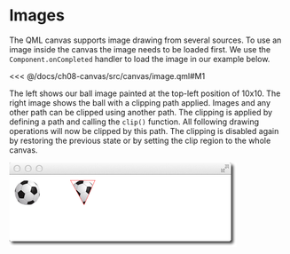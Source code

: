 # Images

The QML canvas supports image drawing from several sources. To use an image inside the canvas the image needs to be loaded first. We use the `Component.onCompleted` handler to load the image in our example below.

<<< @/docs/ch08-canvas/src/canvas/image.qml#M1

The left shows our ball image painted at the top-left position of 10x10. The right image shows the ball with a clipping path applied. Images and any other path can be clipped using another path. The clipping is applied by defining a path and calling the `clip()` function. All following drawing operations will now be clipped by this path. The clipping is disabled again by restoring the previous state or by setting the clip region to the whole canvas.

![image](./assets/canvas_image.png)
